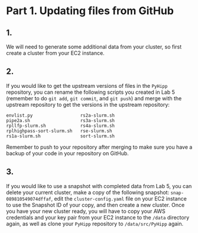 # Part 1. Updating files from GitHub

## 1.
We will need to generate some additional data from your cluster, so first create a cluster from your EC2 instance.

## 2.
If you would like to get the upstream versions of files in the `PyHipp` repository, you can rename the following scripts you created in Lab 5 (remember to do `git add`, `git commit`, and `git push`) and merge with the upstream repository to get the versions in the upstream repository:

```shell
envlist.py                  rs2a-slurm.sh              
pipe2a.sh                   rs3a-slurm.sh 
rpllfp-slurm.sh             rs4a-slurm.sh
rplhighpass-sort-slurm.sh   rse-slurm.sh
rs1a-slurm.sh               sort-slurm.sh
```

Remember to push to your repository after merging to make sure you have a backup of your code in your repository on GitHub.

## 3.
If you would like to use a snapshot with completed data from Lab 5, you can delete your current cluster, make a copy of the following snapshot: `snap-089810549074dffaf`, edit the `cluster-config.yaml` file on your EC2 instance to use the Snapshot ID of your copy, and then create a new cluster. Once you have your new cluster ready, you will have to copy your AWS credentials and your key pair from your EC2 instance to the `/data` directory again, as well as clone your `PyHipp` repository to `/data/src/PyHipp` again.